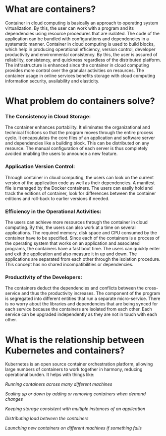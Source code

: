 # What are containers?

Container in cloud computing is basically an approach to operating system virtualization. By this, the user can work with a program and its dependencies using resource procedures that are isolated. The code of the application can be bundled with configurations and dependencies in a systematic manner. Container in cloud computing is used to build blocks, which help in producing operational efficiency, version control, developer productivity and environmental consistency. By this, the user is assured of reliability, consistency, and quickness regardless of the distributed platform. The infrastructure is enhanced since the container in cloud computing provides more control over the granular activities on resources. The container usage in online services benefits storage with cloud computing information security, availability and elasticity.


# What problem do containers solve?

### The Consistency in Cloud Storage: 
The container enhances portability. It eliminates the organizational and technical frictions so that the program moves through the entire process cycle. It encapsulates the core files of an application and software server and dependencies like a building block. This can be distributed on any resource. The manual configuration of each server is thus completely avoided enabling the users to announce a new feature.

### Application Version Control: 
Through container in cloud computing, the users can look on the current version of the application code as well as their dependencies. A manifest file is managed by the Docker containers. The users can easily hold and track the editions of container, look for differences between the container editions and roll-back to earlier versions if needed.

### Efficiency in the Operational Activities: 
The users can achieve more resources through the container in cloud computing. By this, the users can also work at a time on several applications. The required memory, disk space and CPU consumed by the container have to be specified. Since each of the containers is a process of the operating system that works on an application and associated programs, the containers have a fast boot time. The users can quickly enter and exit the application and also measure it in up and down. The applications are separated from each other through the isolation procedure. This concept has no shared incompatibilities or dependencies.

### Productivity of the Developers: 
The containers deduct the dependencies and conflicts between the cross-service and thus the productivity increases. The component of the program is segregated into different entities that run a separate micro-service. There is no worry about the libraries and dependencies that are being synced for each service because the containers are isolated from each other. Each service can be upgraded independently as they are not in touch with each other.

# What is the relationship between Kubernetes and containers?

Kubernetes is an open source container orchestration platform, allowing large numbers of containers to work together in harmony, reducing operational burden. It helps with things like:

*Running containers across many different machines*

*Scaling up or down by adding or removing containers when demand changes*

*Keeping storage consistent with multiple instances of an application*

*Distributing load between the containers*

*Launching new containers on different machines if something fails*

